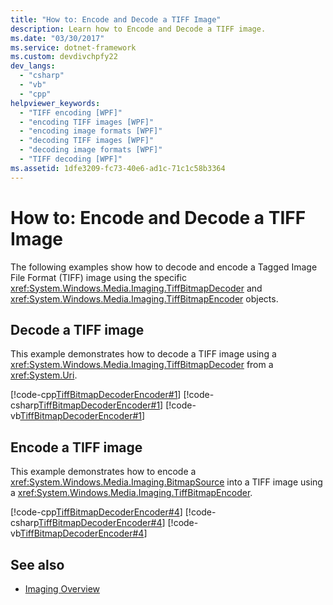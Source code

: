 ```yaml
---
title: "How to: Encode and Decode a TIFF Image"
description: Learn how to Encode and Decode a TIFF image.
ms.date: "03/30/2017"
ms.service: dotnet-framework
ms.custom: devdivchpfy22
dev_langs:
  - "csharp"
  - "vb"
  - "cpp"
helpviewer_keywords:
  - "TIFF encoding [WPF]"
  - "encoding TIFF images [WPF]"
  - "encoding image formats [WPF]"
  - "decoding TIFF images [WPF]"
  - "decoding image formats [WPF]"
  - "TIFF decoding [WPF]"
ms.assetid: 1dfe3209-fc73-40e6-ad1c-71c1c58b3364
---
```

# How to: Encode and Decode a TIFF Image

The following examples show how to decode and encode a Tagged Image File Format (TIFF) image using the specific <xref:System.Windows.Media.Imaging.TiffBitmapDecoder> and <xref:System.Windows.Media.Imaging.TiffBitmapEncoder> objects.

## Decode a TIFF image

This example demonstrates how to decode a TIFF image using a <xref:System.Windows.Media.Imaging.TiffBitmapDecoder> from a <xref:System.Uri>.

[!code-cpp[TiffBitmapDecoderEncoder#1](~/samples/snippets/cpp/VS_Snippets_Wpf/TiffBitmapDecoderEncoder/CPP/TiffEncoderDecoder.cpp#1)]
[!code-csharp[TiffBitmapDecoderEncoder#1](~/samples/snippets/csharp/VS_Snippets_Wpf/TiffBitmapDecoderEncoder/CSharp/TiffEncoderDecoder.cs#1)]
[!code-vb[TiffBitmapDecoderEncoder#1](~/samples/snippets/visualbasic/VS_Snippets_Wpf/TiffBitmapDecoderEncoder/VB/TiffEncoderDecoder.vb#1)]

## Encode a TIFF image

This example demonstrates how to encode a <xref:System.Windows.Media.Imaging.BitmapSource> into a TIFF image using a <xref:System.Windows.Media.Imaging.TiffBitmapEncoder>.

[!code-cpp[TiffBitmapDecoderEncoder#4](~/samples/snippets/cpp/VS_Snippets_Wpf/TiffBitmapDecoderEncoder/CPP/TiffEncoderDecoder.cpp#4)]
[!code-csharp[TiffBitmapDecoderEncoder#4](~/samples/snippets/csharp/VS_Snippets_Wpf/TiffBitmapDecoderEncoder/CSharp/TiffEncoderDecoder.cs#4)]
[!code-vb[TiffBitmapDecoderEncoder#4](~/samples/snippets/visualbasic/VS_Snippets_Wpf/TiffBitmapDecoderEncoder/VB/TiffEncoderDecoder.vb#4)]

## See also

- [Imaging Overview](imaging-overview.md)
